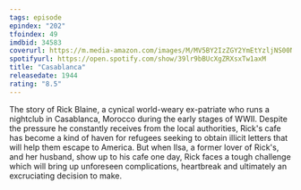 ```yaml
---
tags: episode
epindex: "202"
tfoindex: 49
imdbid: 34583
coverurl: https://m.media-amazon.com/images/M/MV5BY2IzZGY2YmEtYzljNS00NTM5LTgwMzUtMzM1NjQ4NGI0OTk0XkEyXkFqcGdeQXVyNDYyMDk5MTU@._V1_SX202_CR0,0,202,300_.jpg
spotifyurl: https://open.spotify.com/show/39lr9bBUcXgZRXsxTw1axM
title: "Casablanca"
releasedate: 1944
rating: "8.5"
---
```


The story of Rick Blaine, a cynical world-weary ex-patriate who runs a nightclub in Casablanca, Morocco during the early stages of WWII. Despite the pressure he constantly receives from the local authorities, Rick's cafe has become a kind of haven for refugees seeking to obtain illicit letters that will help them escape to America. But when Ilsa, a former lover of Rick's, and her husband, show up to his cafe one day, Rick faces a tough challenge which will bring up unforeseen complications, heartbreak and ultimately an excruciating decision to make.